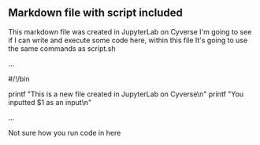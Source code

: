## Markdown file with script included
This markdown file was created in JupyterLab on Cyverse
I'm going to see if I can write and execute some code here, within this file
It's going to use the same commands as script.sh 

...

#/!/bin

printf "This is a new file created in JupyterLab on Cyverse\n"
printf "You inputted $1 as an input\n"

...

Not sure how you run code in here
